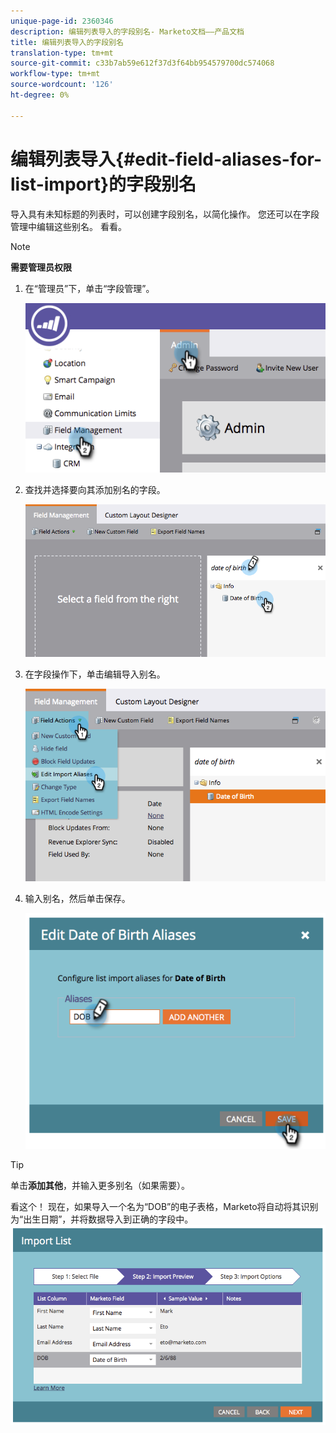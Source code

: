 ```yaml
---
unique-page-id: 2360346
description: 编辑列表导入的字段别名- Marketo文档——产品文档
title: 编辑列表导入的字段别名
translation-type: tm+mt
source-git-commit: c33b7ab59e612f37d3f64bb954579700dc574068
workflow-type: tm+mt
source-wordcount: '126'
ht-degree: 0%

---
```



# 编辑列表导入{#edit-field-aliases-for-list-import}的字段别名

导入具有未知标题的列表时，可以创建字段别名，以简化操作。 您还可以在字段管理中编辑这些别名。 看看。

>[!NOTE]
>
>**需要管理员权限**

1. 在“管理员”下，单击“字段管理”。

   ![](assets/image2014-9-19-9-3a56-3a22.png)

1. 查找并选择要向其添加别名的字段。

   ![](assets/fieldmanagement-findfield.png)

1. 在字段操作下，单击编辑导入别名。

   ![](assets/fieldmanageemnt-editimport.png)

1. 输入别名，然后单击保存。

   ![](assets/image2014-9-19-9-3a57-3a1.png)

>[!TIP]
>
>单击&#x200B;**添加其他**，并输入更多别名（如果需要）。

看这个！ 现在，如果导入一个名为“DOB”的电子表格，Marketo将自动将其识别为“出生日期”，并将数据导入到正确的字段中。 ![](assets/image2014-9-19-9-3a57-3a20.png)

